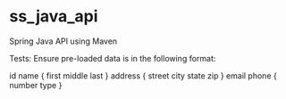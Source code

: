 # ss_java_api

Spring Java API using Maven

Tests:
Ensure pre-loaded data is in the following format:

id
name {
  first
  middle
  last
}
address {
  street
  city
  state
  zip
}
email
phone {
  number
  type
}

